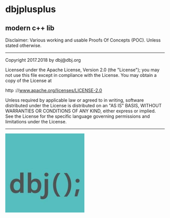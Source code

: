 # dbjplusplus
## modern c++ lib 

Disclaimer: Various working and usable Proofs Of Concepts (POC). Unless stated otherwise.

<hr/>
Copyright 2017.2018 by dbj@dbj.org

Licensed under the Apache License, Version 2.0 (the "License");
you may not use this file except in compliance with the License.
You may obtain a copy of the License at

http ://www.apache.org/licenses/LICENSE-2.0

Unless required by applicable law or agreed to in writing, software
distributed under the License is distributed on an "AS IS" BASIS,
WITHOUT WARRANTIES OR CONDITIONS OF ANY KIND, either express or implied.
See the License for the specific language governing permissions and
limitations under the License.

<hr/>

[![Dbjlogo](media/dbjlogo.png)](https://dbj.org)
